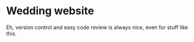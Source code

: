 Wedding website
===============

Eh, version control and easy code review is always nice, even for stuff like
this.
